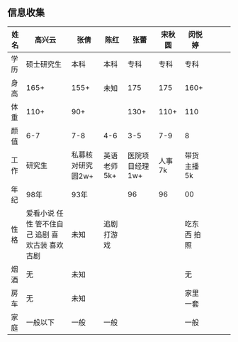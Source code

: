 ## 信息收集

| 姓名 | 高兴云                                          | 张倩              | 陈红        | 张蕾            | 宋秋圆 | 闵悦婷      |      |      |      |
| ---- | ----------------------------------------------- | ----------------- | ----------- | --------------- | ------ | ----------- | ---- | ---- | ---- |
| 学历 | 硕士研究生                                      | 本科              | 本科        | 专科            | 专科   | 专科        |      |      |      |
| 身高 | 165+                                            | 155+              | 未知        | 175             | 175    | 160+        |      |      |      |
| 体重 | 110+                                            | 90+               |             | 130+            | 110+   | 110         |      |      |      |
| 颜值 | 6-7                                             | 7-8               | 4-6         | 3-5             | 7-9    | 8           |      |      |      |
| 工作 | 研究生                                          | 私募核对研究圆2w+ | 英语老师5k+ | 医院项目经理1w+ | 人事7k | 带货主播5k  |      |      |      |
| 年纪 | 98年                                            | 93年              |             | 96              | 96     | 00          |      |      |      |
| 性格 | 爱看小说 任性 管不住自己 追剧 喜欢古装 喜欢古剧 | 未知              | 追剧 打游戏 |                 |        | 吃东西 拍照 |      |      |      |
| 烟酒 | 无                                              | 未知              |             |                 |        | 无          |      |      |      |
| 房车 | 无                                              | 未知              |             |                 |        | 家里一套    |      |      |      |
| 家庭 | 一般以下                                        | 一般              | 一般        |                 |        | 一般        |      |      |      |

